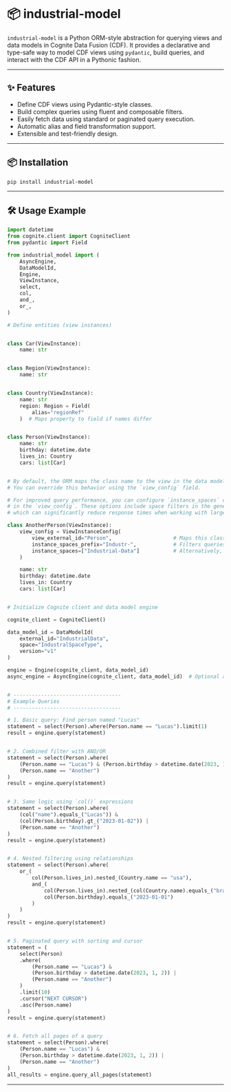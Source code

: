 # 📦 industrial-model

`industrial-model` is a Python ORM-style abstraction for querying views and data models in Cognite Data Fusion (CDF). It provides a declarative and type-safe way to model CDF views using `pydantic`, build queries, and interact with the CDF API in a Pythonic fashion.

---

## ✨ Features

- Define CDF views using Pydantic-style classes.
- Build complex queries using fluent and composable filters.
- Easily fetch data using standard or paginated query execution.
- Automatic alias and field transformation support.
- Extensible and test-friendly design.

---

## 📦 Installation

```bash
pip install industrial-model
```

---

## 🛠️ Usage Example

```python
import datetime
from cognite.client import CogniteClient
from pydantic import Field

from industrial_model import (
    AsyncEngine,
    DataModelId,
    Engine,
    ViewInstance,
    select,
    col,
    and_,
    or_,
)

# Define entities (view instances)


class Car(ViewInstance):
    name: str


class Region(ViewInstance):
    name: str


class Country(ViewInstance):
    name: str
    region: Region = Field(
        alias="regionRef"
    )  # Maps property to field if names differ


class Person(ViewInstance):
    name: str
    birthday: datetime.date
    lives_in: Country
    cars: list[Car]


# By default, the ORM maps the class name to the view in the data model.
# You can override this behavior using the `view_config` field.

# For improved query performance, you can configure `instance_spaces` or `instance_spaces_prefix`
# in the `view_config`. These options include space filters in the generated queries,
# which can significantly reduce response times when working with large datasets.

class AnotherPerson(ViewInstance):
    view_config = ViewInstanceConfig(
        view_external_id="Person",                    # Maps this class to the 'Person' view
        instance_spaces_prefix="Industr-",            # Filters queries to spaces with this prefix
        instance_spaces=["Industrial-Data"]           # Alternatively, explicitly filter by these spaces
    )

    name: str
    birthday: datetime.date
    lives_in: Country
    cars: list[Car]


# Initialize Cognite client and data model engine

cognite_client = CogniteClient()

data_model_id = DataModelId(
    external_id="IndustrialData",
    space="IndustralSpaceType",
    version="v1"
)

engine = Engine(cognite_client, data_model_id)
async_engine = AsyncEngine(cognite_client, data_model_id)  # Optional async engine


# -----------------------------------
# Example Queries
# -----------------------------------

# 1. Basic query: Find person named "Lucas"
statement = select(Person).where(Person.name == "Lucas").limit(1)
result = engine.query(statement)


# 2. Combined filter with AND/OR
statement = select(Person).where(
    (Person.name == "Lucas") & (Person.birthday > datetime.date(2023, 1, 2)) |
    (Person.name == "Another")
)
result = engine.query(statement)


# 3. Same logic using `col()` expressions
statement = select(Person).where(
    (col("name").equals_("Lucas")) &
    (col(Person.birthday).gt_("2023-01-02")) |
    (Person.name == "Another")
)
result = engine.query(statement)


# 4. Nested filtering using relationships
statement = select(Person).where(
    or_(
        col(Person.lives_in).nested_(Country.name == "usa"),
        and_(
            col(Person.lives_in).nested_(col(Country.name).equals_("bra")),
            col(Person.birthday).equals_("2023-01-01")
        )
    )
)
result = engine.query(statement)


# 5. Paginated query with sorting and cursor
statement = (
    select(Person)
    .where(
        (Person.name == "Lucas") &
        (Person.birthday > datetime.date(2023, 1, 2)) |
        (Person.name == "Another")
    )
    .limit(10)
    .cursor("NEXT CURSOR")
    .asc(Person.name)
)
result = engine.query(statement)


# 6. Fetch all pages of a query
statement = select(Person).where(
    (Person.name == "Lucas") &
    (Person.birthday > datetime.date(2023, 1, 2)) |
    (Person.name == "Another")
)
all_results = engine.query_all_pages(statement)

```

---
